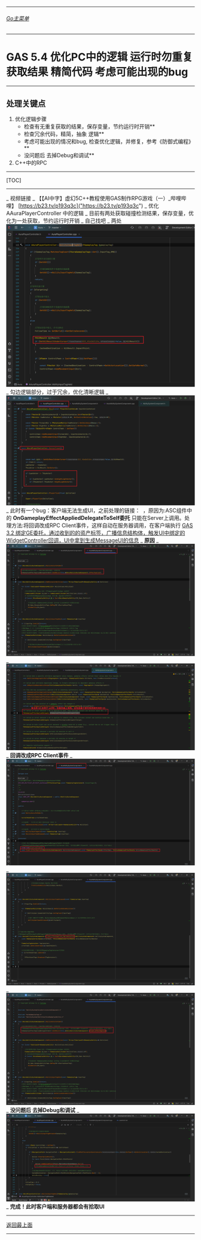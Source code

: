 ___________________________________________________________________________________________
###### [Go主菜单](../MainMenu.md)
___________________________________________________________________________________________

# GAS 5.4 优化PC中的逻辑 运行时勿重复获取结果 精简代码 考虑可能出现的bug
___________________________________________________________________________________________
## 处理关键点
1. 优化逻辑步骤
    - 检查有无重复获取的结果，保存变量，节约运行时开销**</font>
    - 检查冗余代码，精简，抽象 逻辑**</font>
    - 考虑可能出现的情况和bug,  检查优化逻辑，并修复，参考《防御式编程》**</font>
    - 没问题后 去掉Debug和调试**</font>
2. C++中的RPC
___________________________________________________________________________________________

[TOC]

___________________________________________________________________________________________

_ 视频链接
    _ 【【AI中字】虚幻5C++教程使用GAS制作RPG游戏（一）_哔哩哔哩】 [https://b23.tv/p193q3c]("https://b23.tv/p193q3c")
_ 优化 AAuraPlayerController 中的逻辑
    _ 目前有两处获取碰撞检测结果，保存变量，优化为一处获取，节约运行时开销
        _ 自己找吧
            _ 两处 ![图片](https://github.com/liyunlong618/LiYunLongKnowledgeLibrary/blob/main/UECPP/Models/GAS/GAS_2_Aura/DetailContent/Image/GAS_034/734105_910533.png?raw=true)
    _ 勾边逻辑部分，过于冗余，优化清晰逻辑
        _  ![图片](https://github.com/liyunlong618/LiYunLongKnowledgeLibrary/blob/main/UECPP/Models/GAS/GAS_2_Aura/DetailContent/Image/GAS_034/492041_878455.png?raw=true)
    _ 此时有一个bug：客户端无法生成UI，之前处理的链接： ​ ​  ，原因为:ASC组件中的 **OnGameplayEffectAppliedDelegateToSelf委托**</font> 只能在Server上调用。处理方法:将回调改成RPC Client事件，这样自动在服务器调用，在客户端执行 [GAS 3.2 绑定GE委托，通过收到的的资产标签，广播信息结构体，触发UI中绑定的WidgetController回调，UI中拿到生成MessageUI的信息]("https://mubu.com/doc7RVlZQFR2M0")
        _ **原因**
            _  ![图片](https://github.com/liyunlong618/LiYunLongKnowledgeLibrary/blob/main/UECPP/Models/GAS/GAS_2_Aura/DetailContent/Image/GAS_034/206525_325574.png?raw=true)
            _  ![图片](https://github.com/liyunlong618/LiYunLongKnowledgeLibrary/blob/main/UECPP/Models/GAS/GAS_2_Aura/DetailContent/Image/GAS_034/219709_853356.png?raw=true)
        _ **回调改成RPC Client事件** 
        _ ![图片](https://github.com/liyunlong618/LiYunLongKnowledgeLibrary/blob/main/UECPP/Models/GAS/GAS_2_Aura/DetailContent/Image/GAS_034/203696_312742.png?raw=true)
            _  ![图片](https://github.com/liyunlong618/LiYunLongKnowledgeLibrary/blob/main/UECPP/Models/GAS/GAS_2_Aura/DetailContent/Image/GAS_034/779336_466726.png?raw=true)
            _  ![图片](https://github.com/liyunlong618/LiYunLongKnowledgeLibrary/blob/main/UECPP/Models/GAS/GAS_2_Aura/DetailContent/Image/GAS_034/280720_194416.png?raw=true)
    _ **没问题后 去掉Debug和调试**</font>
        _  ![图片](https://github.com/liyunlong618/LiYunLongKnowledgeLibrary/blob/main/UECPP/Models/GAS/GAS_2_Aura/DetailContent/Image/GAS_034/180159_706291.png?raw=true)
_ **完成！此时客户端和服务器都会有拾取UI**

___________________________________________________________________________________________

[返回最上面](#Go主菜单)
___________________________________________________________________________________________